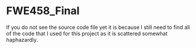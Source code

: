 # FWE458_Final

If you do not see the source code file yet it is because I still need to find all of the code that I used for this project as it is scattered somewhat haphazardly.
